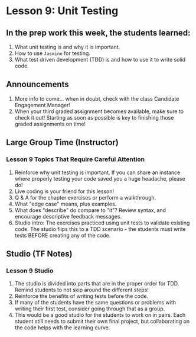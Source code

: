 # Lesson 9: Unit Testing

## In the prep work this week, the students learned:
1. What unit testing is and why it is important.
1. How to use ``Jasmine`` for testing.
1. What test driven development (TDD) is and how to use it to write solid code.

## Announcements
1. More info to come... when in doubt, check with the class Candidate Engagement Manager!
1. When your third graded assignment becomes available, make sure to check it out! Starting as soon as possible is key to finishing those graded assignments on time!

## Large Group Time (Instructor)

### Lesson 9 Topics That Require Careful Attention
1. Reinforce why unit testing is important. If you can share an instance where properly testing your code saved you a huge headache, please do! 
1. Live coding is your friend for this lesson!
1. Q & A for the chapter exercises or perform a walkthrough.
1. What "edge case" means, plus examples.
1. What does "describe" do compare to "it"? Review syntax, and encourage descriptive feedback messages.
1. Studio intro: The exercises practiced using unit tests to validate existing code. The studio flips this to a TDD scenario - the students must write tests BEFORE creating any of the code.

## Studio (TF Notes)

### Lesson 9 Studio
1. The studio is divided into parts that are in the proper order for TDD. Remind students to not skip around the different steps!
1. Reinforce the benefits of writing tests before the code.
1. If many of the students have the same questions or problems with writing their first test, consider going through that as a group.
1. This would be a good studio for the students to work on in pairs. Each student still needs to submit their own final project, but collaborating on the code helps with the learning curve.